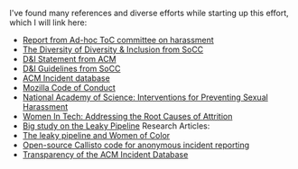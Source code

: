 I've found many references and diverse efforts while starting up this effort, which I will link here:

* [Report from Ad-hoc ToC committee on harassment](https://www.ics.uci.edu/~irani/ToC_SH_report.pdf)
* [The Diversity of Diversity & Inclusion from SoCC](https://wp.sigmod.org/?p=3009)
* [D&I Statement from ACM](https://www.acm.org/diversity-inclusion)
* [D&I Guidelines from SoCC](http://acmsocc.org/2020/inclusion_and_diversity_in_writing.html)
* [ACM Incident database](https://sigchi.org/2021/05/the-new-acm-violations-database/)
* [Mozilla Code of Conduct](https://www.contributor-covenant.org/version/2/0/code_of_conduct/)
* [National Academy of Science: Interventions for Preventing Sexual Harassment](https://www.nap.edu/resource/24994/Interventions%20for%20Preventing%20Sexual%20Harassment%20final.pdf)
* [Women In Tech: Addressing the Root Causes of Attrition](http://edge.berkeley.edu/wp-content/uploads/2017/08/WomenInTech.pdf)
* [Big study on the Leaky Pipeline](https://leakytechpipeline.com/wp-content/themes/kapor/pdf/KC18001_report_v6.pdf)
Research Articles:
* [The leaky pipeline and Women of Color](https://psycnet.apa.org/fulltext/2019-71055-001.html)
* [Open-source Callisto code for anonymous incident reporting](https://github.com/project-callisto/callisto-core)
* [Transparency of the ACM Incident Database](https://interactions.acm.org/blog/view/where-is-the-transparency-of-the-new-acm-violations-database)
